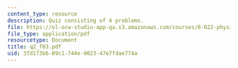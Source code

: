 ```yaml
---
content_type: resource
description: Quiz consisting of 4 problems.
file: https://ol-ocw-studio-app-qa.s3.amazonaws.com/courses/8-022-physics-ii-electricity-and-magnetism-fall-2004/3fd173b689c1744e902347e7fdae774a_q2_f03.pdf
file_type: application/pdf
resourcetype: Document
title: q2_f03.pdf
uid: 3fd173b6-89c1-744e-9023-47e7fdae774a
---
```

